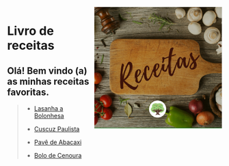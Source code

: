 <img src="imagens/imagem-receitas.PNG" align="right" width="300">

# Livro de receitas #


## Olá! Bem vindo (a) as minhas receitas favoritas.

> * [Lasanha a Bolonhesa](https://github.com/siljrocha/livro-receitas/blob/master/receitas/lasanha.md)
>
> * [Cuscuz Paulista](https://github.com/siljrocha/livro-receitas/blob/master/receitas/Cuscuz%20Paulista.md)
>
> * [Pavê de Abacaxi](https://github.com/siljrocha/livro-receitas/blob/master/receitas/Pav%C3%AA%20de%20Abacaxi.md)
>
> * [Bolo de Cenoura](https://github.com/siljrocha/livro-receitas/blob/master/receitas/Bolo%20de%20Cenoura.md)